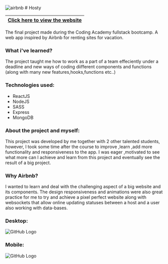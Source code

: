 ![airbnb](https://user-images.githubusercontent.com/95040507/163007003-0fe9ea19-4452-4dc7-a739-9aa2094d3c3a.png) # Hosty


|[Click here to view the website](https://hosty-bnb-webapp.herokuapp.com/)|
|---|

The final project made during the Coding Academy fullstack bootcamp.
A web app inspired by Airbnb for renting sites for vacation.

### What i've learned?
The project taught me how to work as a part of a team effeciently under a deadline and new ways of coding diifferent components and functions (along with many new features,hooks,functions etc..)

### Technologies used:

* ReactJS
* NodeJS
* SASS
* Express
* MongoDB


### About the project and myself:
This project was developed by me together with 2 other talented students, however, I took some time after the course to improve ,learn ,add more functionality and responsiveness to the app.
I was eager ,motivated to see what more can I achieve and learn from this project and eventually see the result of a big project.


### Why Airbnb?

I wanted to learn and deal with the challenging aspect of a big website and its components.
The design responsiveness and animations were also great practice for me to try and achieve a pixel perfect website along with websockets that allow online updating statuses between a host and a user also working with data-bases.

### Desktop:
![GitHub Logo](https://i.imgur.com/yAqRZzu.jpg)

### Mobile: 
![GitHub Logo](https://i.imgur.com/kW1wkzg.jpg)
